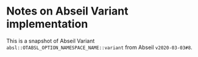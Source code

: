 # Notes on Abseil Variant implementation

This is a snapshot of Abseil Variant `absl::OTABSL_OPTION_NAMESPACE_NAME::variant` from Abseil
`v2020-03-03#8`.
